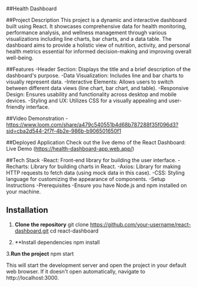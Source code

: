 ##Health Dashboard

##Project Description
This project is a dynamic and interactive dashboard built using React. It showcases comprehensive data for health monitoring, performance analysis, and wellness management through various visualizations including line charts, bar charts, and a data table. The dashboard aims to provide a holistic view of nutrition, activity, and personal health metrics essential for informed decision-making and improving overall well-being.

##Features
-Header Section: Displays the title and a brief description of the dashboard's purpose.
-Data Visualization: Includes line and bar charts to visually represent data.
-Interactive Elements: Allows users to switch between different data views (line chart, bar chart, and table).
-Responsive Design: Ensures usability and functionality across desktop and mobile devices.
-Styling and UX: Utilizes CSS for a visually appealing and user-friendly interface.

##Video Demonstration
-https://www.loom.com/share/a479c540551b4d68b787288f35f096d3?sid=cba2d544-2f7f-4b2e-986b-b906501650f1

##Deployed Application
Check out the live demo of the React Dashboard:
Live Demo (https://health-dashboard-app.web.app/)

##Tech Stack
-React: Front-end library for building the user interface.
-Recharts: Library for building charts in React.
-Axios: Library for making HTTP requests to fetch data (using mock data in this case).
-CSS: Styling language for customizing the appearance of components.
-Setup Instructions
-Prerequisites
-Ensure you have Node.js and npm installed on your machine.

## Installation

1. **Clone the repository**
   git clone https://github.com/your-username/react-dashboard.git
   cd react-dashboard

 2. **Install dependencies
    npm install
    
3.**Run the project**
   npm start

This will start the development server and open the project in your default web browser. If it doesn't open automatically, navigate to http://localhost:3000.

